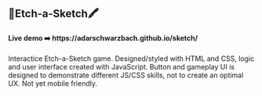 <h2>🎨Etch-a-Sketch🖍️</h2>

<h4>Live demo ➡️  https://adarschwarzbach.github.io/sketch/</h4>

Interactice Etch-a-Sketch game. Designed/styled with HTML and CSS, logic and user interface created with JavaScript. Button and gameplay UI is designed to demonstrate different JS/CSS skills, not to create an optimal UX. Not yet mobile friendly. 

